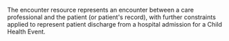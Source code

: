 The encounter resource represents an encounter between a care professional and the patient (or patient's record), with further constraints applied to represent patient discharge from a hospital admission for a Child Health Event.